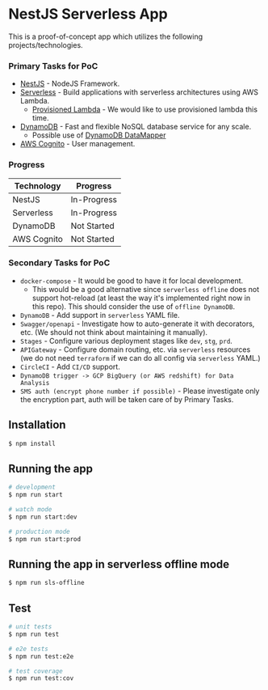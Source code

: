 # NestJS Serverless App

This is a proof-of-concept app which utilizes the following projects/technologies.

### Primary Tasks for PoC

- [NestJS](https://github.com/nestjs/nest) - NodeJS Framework.
- [Serverless](https://github.com/serverless/serverless) - Build applications with serverless architectures using AWS Lambda.
    - [Provisioned Lambda](https://aws.amazon.com/about-aws/whats-new/2019/12/aws-lambda-announces-provisioned-concurrency/) - We would like to use provisioned lambda this time.
- [DynamoDB](https://aws.amazon.com/dynamodb/) - Fast and flexible NoSQL database service for any scale.
    - Possible use of [DynamoDB DataMapper](https://github.com/awslabs/dynamodb-data-mapper-js)
- [AWS Cognito](https://aws.amazon.com/cognito/) - User management.

### Progress

| Technology  | Progress |
| ------------- | ------------- |
| NestJS  | In-Progress  |
| Serverless  | In-Progress  |
| DynamoDB  | Not Started  |
| AWS Cognito  | Not Started  |

### Secondary Tasks for PoC
- `docker-compose` - It would be good to have it for local development. 
    - This would be a good alternative since `serverless offline` does not support hot-reload (at least the way it's implemented right now in this repo). This should consider the use of `offline DynamoDB`.
- `DynamoDB` - Add support in `serverless` YAML file.
- `Swagger/openapi` - Investigate how to auto-generate it with decorators, etc. (We should not think about maintaining it manually).
- `Stages` - Configure various deployment stages like `dev`, `stg`, `prd`. 
- `APIGateway` - Configure domain routing, etc. via `serverless` resources (we do not need `terraform` if we can do all config via `serverless` YAML.)
- `CircleCI` - Add `CI/CD` support.
- `DynamoDB trigger -> GCP BigQuery (or AWS redshift) for Data Analysis`
- `SMS auth (encrypt phone number if possible)` - Please investigate only the encryption part, auth will be taken care of by Primary Tasks.

## Installation

```bash
$ npm install
```

## Running the app

```bash
# development
$ npm run start

# watch mode
$ npm run start:dev

# production mode
$ npm run start:prod
```

## Running the app in serverless offline mode
```bash
$ npm run sls-offline
```

## Test

```bash
# unit tests
$ npm run test

# e2e tests
$ npm run test:e2e

# test coverage
$ npm run test:cov
```

